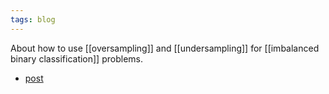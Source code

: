 ```yaml
---
tags: blog
---
```


About how to use [[oversampling]] and [[undersampling]] for [[imbalanced binary classification]] problems.

- [post](https://machinelearningmastery.com/random-oversampling-and-undersampling-for-imbalanced-classification/)